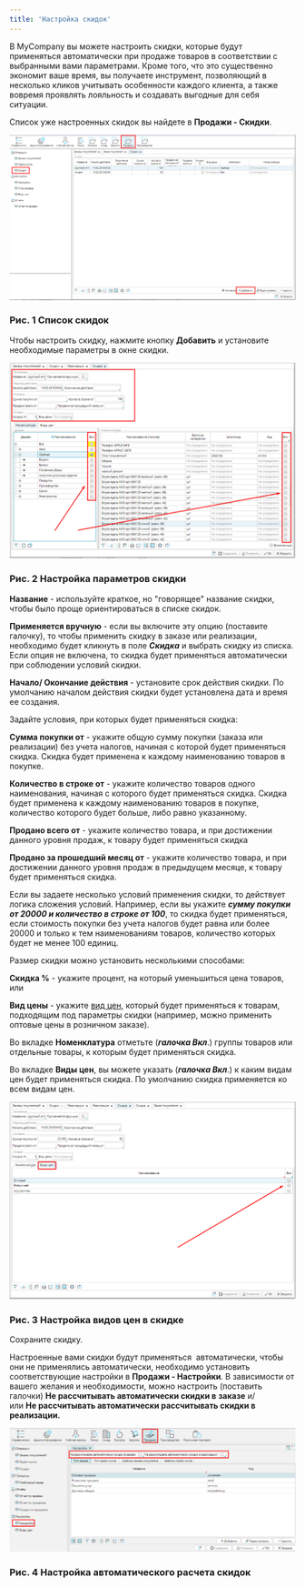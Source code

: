 ```yaml
---
title: 'Настройка скидок'
---
```


В MyCompany вы можете настроить скидки, которые будут применяться автоматически при продаже товаров в соответствии с выбранными вами параметрами. Кроме того, что это существенно экономит ваше время, вы получаете инструмент, позволяющий в несколько кликов учитывать особенности каждого клиента, а также вовремя проявлять лояльность и создавать выгодные для себя ситуации.

Список уже настроенных скидок вы найдете в **Продажи - Скидки**. 

![](attachments/1146883/1147451.png)

### Рис. 1 Список скидок

  

Чтобы настроить скидку, нажмите кнопку **Добавить** и установите необходимые параметры в окне скидки. 

![](attachments/1146883/1147449.png)

### Рис. 2 Настройка параметров скидки

  

**Название** - используйте краткое, но "говорящее" название скидки, чтобы было проще ориентироваться в списке скидок.

**Применяется вручную** - если вы включите эту опцию (поставите галочку), то чтобы применить скидку в заказе или реализации, необходимо будет кликнуть в поле ***Скидка*** и выбрать скидку из списка. Если опция не включена, то скидка будет применяться автоматически при соблюдении условий скидки. 

**Начало/ Окончание действия** - установите срок действия скидки. По умолчанию началом действия скидки будет установлена дата и время ее создания. 

Задайте условия, при которых будет применяться скидка:

**Сумма покупки от** - укажите общую сумму покупки (заказа или реализации) без учета налогов, начиная с которой будет применяться скидка. Скидка будет применена к каждому наименованию товаров в покупке.

**Количество в строке от** - укажите количество товаров одного наименования, начиная с которого будет применяться скидка. Скидка будет применена к каждому наименованию товаров в покупке, количество которого будет больше, либо равно указанному. 

**Продано всего от** - укажите количество товара, и при достижении данного уровня продаж, к товару будет применяться скидка

**Продано за прошедший месяц от** - укажите количество товара, и при достижении данного уровня продаж в предыдущем месяце, к товару будет применяться скидка.

Если вы задаете несколько условий применения скидки, то действует логика сложения условий. Например, если вы укажите ***сумму покупки от 20000 и количество в строке от 100***, то скидка будет применяться, если стоимость покупки без учета налогов будет равна или более 20000 и только к тем наименованиям товаров, количество которых будет не менее 100 единиц.

Размер скидки можно установить несколькими способами:

**Скидка %** - укажите процент, на который уменьшиться цена товаров, или

**Вид цены** - укажите [вид цен](Price_type_settings.md), который будет применяться к товарам, подходящим под параметры скидки (например, можно применить оптовые цены в розничном заказе).

Во вкладке **Номенклатура** отметьте (***галочка Вкл***.) группы товаров или отдельные товары, к которым будет применяться скидка.

Во вкладке **Виды цен**, вы можете указать (***галочка Вкл***.) к каким видам цен будет применяться скидка. По умолчанию скидка применяется ко всем видам цен.

![](attachments/1146883/1147463.png)

### Рис. 3 Настройка видов цен в скидке

  

Сохраните скидку.

Настроенные вами скидки будут применяться  автоматически, чтобы они не применялись автоматически, необходимо установить соответствующие настройки в **Продажи - Настройки**. В зависимости от вашего желания и необходимости, можно настроить (поставить галочки) **Не рассчитывать автоматически скидки в** **заказе** и/или **Не рассчитывать автоматически рассчитывать скидки в реализации.**

![](attachments/1146883/1147498.png)

### Рис. 4 Настройка автоматического расчета скидок

  



  
